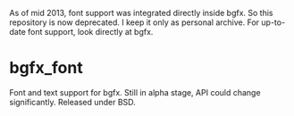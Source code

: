As of mid 2013, font support was integrated directly inside bgfx.
So this repository is now deprecated.
I keep it only as personal archive.
For up-to-date font support, look directly at bgfx.

bgfx_font
=========
Font and text support for bgfx.
Still in alpha stage, API could change significantly.
Released under BSD.



